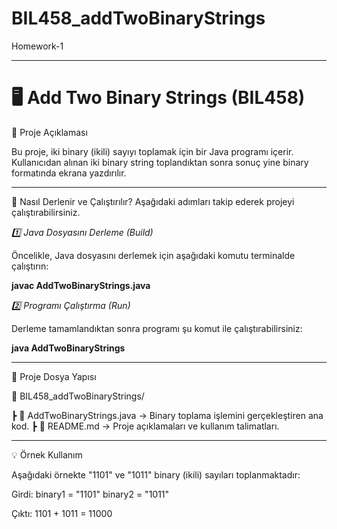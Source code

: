 # BIL458_addTwoBinaryStrings
Homework-1

---

# 🖥️ Add Two Binary Strings (BIL458)

📌 Proje Açıklaması

Bu proje, iki binary (ikili) sayıyı toplamak için bir Java programı içerir. Kullanıcıdan alınan iki binary string toplandıktan sonra sonuç yine binary formatında ekrana yazdırılır.

---

🚀 Nasıl Derlenir ve Çalıştırılır?
Aşağıdaki adımları takip ederek projeyi çalıştırabilirsiniz.

*1️⃣ Java Dosyasını Derleme (Build)*

Öncelikle, Java dosyasını derlemek için aşağıdaki komutu terminalde çalıştırın:

**javac AddTwoBinaryStrings.java**

*2️⃣ Programı Çalıştırma (Run)*

Derleme tamamlandıktan sonra programı şu komut ile çalıştırabilirsiniz:

**java AddTwoBinaryStrings**

---

📂 Proje Dosya Yapısı

📁 BIL458_addTwoBinaryStrings/

┣ 📜 AddTwoBinaryStrings.java → Binary toplama işlemini gerçekleştiren ana kod.
┣ 📜 README.md → Proje açıklamaları ve kullanım talimatları.

---

💡 Örnek Kullanım

Aşağıdaki örnekte "1101" ve "1011" binary (ikili) sayıları toplanmaktadır:

Girdi:
binary1 = "1101"
binary2 = "1011"

Çıktı:
1101 + 1011 = 11000



